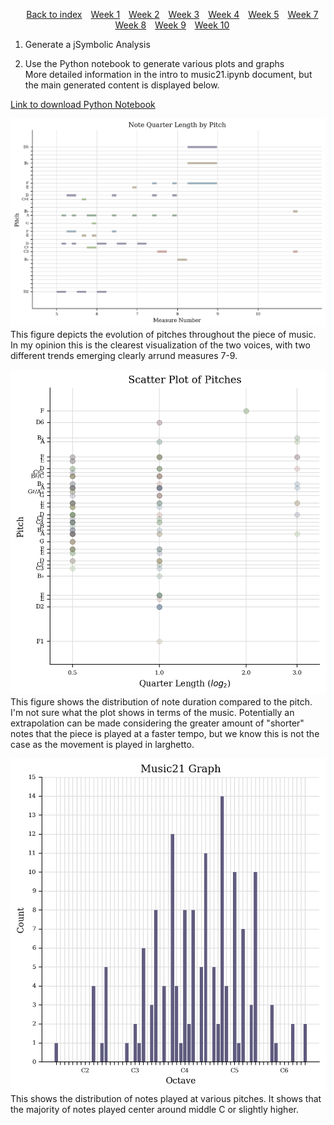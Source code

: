 <head>
    <title>Week 4 | MCA</title>
</head>
<div>
    <style>
        .menu {
        list-style-type: none; 
        text-align: center;
    }
    .menu li {
        display: inline-block;
        margin-right: 10px;
    }
    </style>
    <ul class="menu">
    <li><a href="../">Back to index</a></li>
    <li><a href="week1.html">Week 1</a></li>
    <li><a href="week2.html">Week 2</a></li>
    <li><a href="week3.html">Week 3</a></li>
    <li><a href="week4.html">Week 4</a></li>
    <li><a href="week5.html">Week 5</a></li>
    <li><a href="week7.html">Week 7</a></li>
    <li><a href="week8.html">Week 8</a></li>
    <li><a href="week9.html">Week 9</a></li>
    <li><a href="week10.html">Week 10</a></li>
</ul>
</div>

1. Generate a jSymbolic Analysis

2. Use the Python notebook to generate various plots and graphs <br> More detailed information in the intro to music21.ipynb document, but the main generated content is displayed below.

[Link to download Python Notebook](../Intro%20to%20music21.ipynb)

![Image of a plot showing the quarter length by pitch](../static/img/qua_len_by_pitch.png)
This figure depicts the evolution of pitches throughout the piece of music. In my opinion this is the clearest visualization of the two voices, with two different trends emerging clearly arrund measures 7-9.

![Scatter plot of pitches](../static/img/sca_plo_by_pitch.png)
This figure shows the distribution of note duration compared to the pitch. I'm not sure what the plot shows in terms of the music. Potentially an extrapolation can be made considering the greater amount of "shorter" notes that the piece is played at a faster tempo, but we know this is not the case as the movement is played in larghetto.

![Pitch count graph](../static/img/num_pitch.png)
This shows the distribution of notes played at various pitches. It shows that the majority of notes played center around middle C or slightly higher.